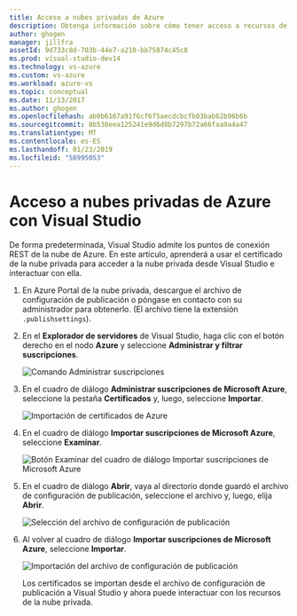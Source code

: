 ```yaml
---
title: Acceso a nubes privadas de Azure
description: Obtenga información sobre cómo tener acceso a recursos de nube privada mediante Visual Studio.
author: ghogen
manager: jillfra
assetId: 9d733c8d-703b-44e7-a210-bb75874c45c8
ms.prod: visual-studio-dev14
ms.technology: vs-azure
ms.custom: vs-azure
ms.workload: azure-vs
ms.topic: conceptual
ms.date: 11/13/2017
ms.author: ghogen
ms.openlocfilehash: ab0b6167a91f6cf6f5aecdcbcfb03bab62b96b6b
ms.sourcegitcommit: 8b538eea125241e9d6d8b7297b72a66faa9a4a47
ms.translationtype: MT
ms.contentlocale: es-ES
ms.lasthandoff: 01/23/2019
ms.locfileid: "58995053"
---
```

# <a name="accessing-private-azure-clouds-with-visual-studio"></a>Acceso a nubes privadas de Azure con Visual Studio

De forma predeterminada, Visual Studio admite los puntos de conexión REST de la nube de Azure. En este artículo, aprenderá a usar el certificado de la nube privada para acceder a la nube privada desde Visual Studio e interactuar con ella.

1. En Azure Portal de la nube privada, descargue el archivo de configuración de publicación o póngase en contacto con su administrador para obtenerlo. (El archivo tiene la extensión `.publishsettings`).

1. En el **Explorador de servidores** de Visual Studio, haga clic con el botón derecho en el nodo **Azure** y seleccione **Administrar y filtrar suscripciones**.

    ![Comando Administrar suscripciones](./media/vs-azure-tools-access-private-azure-clouds-with-visual-studio/IC790778.png)

1. En el cuadro de diálogo **Administrar suscripciones de Microsoft Azure**, seleccione la pestaña **Certificados** y, luego, seleccione **Importar**.

    ![Importación de certificados de Azure](./media/vs-azure-tools-access-private-azure-clouds-with-visual-studio/IC790779.png)

1. En el cuadro de diálogo **Importar suscripciones de Microsoft Azure**, seleccione **Examinar**.

    ![Botón Examinar del cuadro de diálogo Importar suscripciones de Microsoft Azure](./media/vs-azure-tools-access-private-azure-clouds-with-visual-studio/browse-button.png)

1. En el cuadro de diálogo **Abrir**, vaya al directorio donde guardó el archivo de configuración de publicación, seleccione el archivo y, luego, elija **Abrir**.

    ![Selección del archivo de configuración de publicación](./media/vs-azure-tools-access-private-azure-clouds-with-visual-studio/select-publish-settings-file.png)

1. Al volver al cuadro de diálogo **Importar suscripciones de Microsoft Azure**, seleccione **Importar**.

    ![Importación del archivo de configuración de publicación](./media/vs-azure-tools-access-private-azure-clouds-with-visual-studio/IC790780.png)

    Los certificados se importan desde el archivo de configuración de publicación a Visual Studio y ahora puede interactuar con los recursos de la nube privada.
